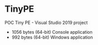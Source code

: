 # TinyPE
POC Tiny PE - Visual Studio 2019 project

- 1056 bytes (64-bit) Console application
- 992 bytes (64-bit) Windows application



